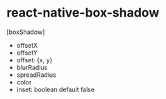 # react-native-box-shadow

[boxShadow]

- offsetX
- offsetY
- offset: {x, y}
- blurRadius
- spreadRadius
- color
- inset: boolean default false

